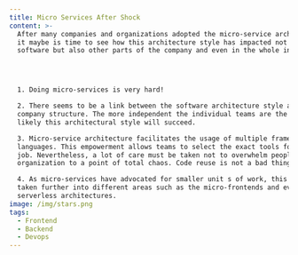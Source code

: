 ```yaml
---
title: Micro Services After Shock
content: >-
  After many companies and organizations adopted the micro-service architecture
  it maybe is time to see how this architecture style has impacted not only the
  software but also other parts of the company and even in the whole industry.




  1. Doing micro-services is very hard!

  2. There seems to be a link between the software architecture style and the
  company structure. The more independent the individual teams are the more
  likely this architectural style will succeed.

  3. Micro-service architecture facilitates the usage of multiple frameworks and
  languages. This empowerment allows teams to select the exact tools for the
  job. Nevertheless, a lot of care must be taken not to overwhelm people and the
  organization to a point of total chaos. Code reuse is not a bad thing.

  4. As micro-services have advocated for smaller unit s of work, this has been
  taken further into different areas such as the micro-frontends and even
  serverless architectures.
image: /img/stars.png
tags:
  - Frontend
  - Backend
  - Devops
---
```


